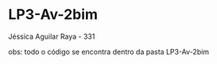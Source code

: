 # LP3-Av-2bim
Jéssica Aguilar Raya - 331


obs: todo o código se encontra dentro da pasta LP3-Av-2bim

